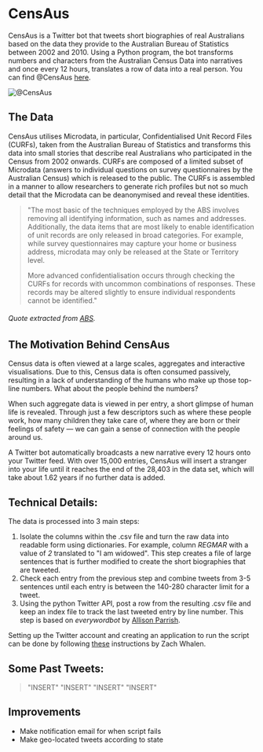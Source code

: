 # CensAus
CensAus is a Twitter bot that tweets short biographies of real Australians based on the data they provide to the Australian Bureau of Statistics between 2002 and 2010. Using a Python program, the bot transforms numbers and characters from the Australian Census Data into narratives and once every 12 hours, translates a row of data into a real person. You can find @CensAus [here](https://twitter.com/CensAus).

![@CensAus](IMAGE)

## The Data
CensAus utilises Microdata, in particular, Confidentialised Unit Record Files (CURFs), taken from the Australian Bureau of Statistics and transforms this data into small stories that describe real Australians who participated in the Census from 2002 onwards. CURFs are composed of a limited subset of Microdata (answers to individual questions on survey questionnaires by the Australian Census) which is released to the public. The CURFs is assembled in a manner to allow researchers to generate rich profiles but not so much detail that the Microdata can be deanonymised and reveal these identities. 

> "The most basic of the techniques employed by the ABS involves removing all identifying information, such as names and addresses. Additionally, the data items that are most likely to enable identification of unit records are only released in broad categories. For example, while survey questionnaires may capture your home or business address, microdata may only be released at the State or Territory level.
> 
> More advanced confidentialisation occurs through checking the CURFs for records with uncommon combinations of responses. These records may be altered slightly to ensure individual respondents cannot be identified."

###### Quote extracted from [ABS](https://www.abs.gov.au/websitedbs/D3310114.nsf/home/CURF:+What+is+CURF+Microdata).


## The Motivation Behind CensAus
Census data is often viewed at a large scales, aggregates and interactive visualisations. Due to this, Census data is often consumed passively, resulting in a lack of understanding of the humans who make up those top-line numbers. What about the people behind the numbers? 

When such aggregate data is viewed in per entry, a short glimpse of human life is revealed. Through just a few descriptors such as where these people work, how many children they take care of, where they are born or their feelings of safety — we can gain a sense of connection with the people around us. 

A Twitter bot automatically broadcasts a new narrative every 12 hours onto your Twitter feed. With over 15,000 entries, CensAus will insert a stranger into your life until it reaches the end of the 28,403 in the data set, which will take about 1.62 years if no further data is added.

## Technical Details:
The data is processed into 3 main steps:
1. Isolate the columns within the .csv file and turn the raw data into readable form using dictionaries. For example, column *REGMAR* with a value of *2* translated to "I am widowed". This step creates a file of large sentences that is further modified to create the short biographies that are tweeted.
2. Check each entry from the previous step and combine tweets from 3-5 sentences until each entry is between the 140-280 character limit for a tweet.
3. Using the python Twitter API, post a row from the resulting .csv file and keep an index file to track the last tweeted entry by line number. This step is based on *everywordbot* by [Allison Parrish](http://www.decontextualize.com/).
  

Setting up the Twitter account and creating an application to run the script can be done by following [these](http://www.zachwhalen.net/posts/how-to-make-a-twitter-bot-with-google-spreadsheets-version-04/) instructions by Zach Whalen.

## Some Past Tweets:
> "INSERT"
> "INSERT"
> "INSERT"
> "INSERT"

## Improvements
  - Make notification email for when script fails
  - Make geo-located tweets according to state